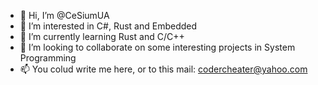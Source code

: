 - 👋 Hi, I’m @CeSiumUA
- 👀 I’m interested in C#, Rust and Embedded
- 🌱 I’m currently learning Rust and C/C++
- 💞️ I’m looking to collaborate on some interesting projects in System Programming
- 📫 You colud write me here, or to this mail: codercheater@yahoo.com

<!---
CeSiumUA/CeSiumUA is a ✨ special ✨ repository because its `README.md` (this file) appears on your GitHub profile.
You can click the Preview link to take a look at your changes.
--->
